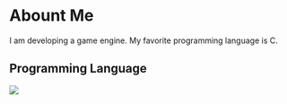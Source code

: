 # Abount Me

I am developing a game engine. My favorite programming language is C.

## Programming Language

<img src="https://skillicons.dev/icons?i=c,cpp,lua," /> <br /><br />
